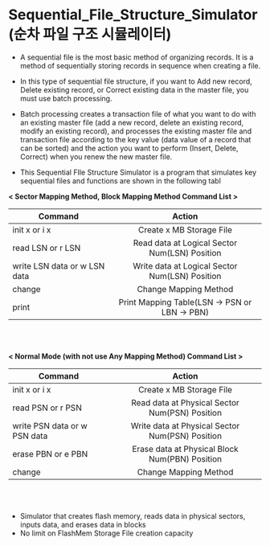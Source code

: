 # Sequential_File_Structure_Simulator (순차 파일 구조 시뮬레이터)

- A sequential file is the most basic method of organizing records. It is a method of sequentially storing records in sequence when creating a file.

- In this type of sequential file structure, if you want to Add new record, Delete existing record, or Correct existing data in the master file, you must use batch processing.

- Batch processing creates a transaction file of what you want to do with an existing master file (add a new record, delete an existing record, modify an existing record), and processes the existing master file and transaction file according to the key value (data value of a record that can be sorted) and the action you want to perform (Insert, Delete, Correct) when you renew the new master file.

- This Sequential FIle Structure Simulator is a program that simulates key sequential files and functions are shown in the following tabl


<strong>< Sector Mapping Method, Block Mapping Method Command List ></strong>

| Command | Action |
|---|:---:|
| init x or i x | Create x MB Storage File |
| read LSN or r LSN | Read data at Logical Sector Num(LSN) Position |
| write LSN data or w LSN data | Write data at Logical Sector Num(LSN) Position |
| change | Change Mapping Method |
| print | Print Mapping Table(LSN -> PSN or LBN -> PBN) |

<br></br>

<strong>< Normal Mode (with not use Any Mapping Method) Command List ></strong>
  
| Command | Action |
|---|:---:|
| init x or i x | Create x MB Storage File |
| read PSN or r PSN | Read data at Physical Sector Num(PSN) Position |
| write PSN data or w PSN data | Write data at Physical Sector Num(PSN) Position |
| erase PBN or e PBN | Erase data at Physical Block Num(PBN) Position |
| change | Change Mapping Method |

<br></br>


- Simulator that creates flash memory, reads data in physical sectors, inputs data, and erases data in blocks
- No limit on FlashMem Storage File creation capacity<br>

<br></br>

